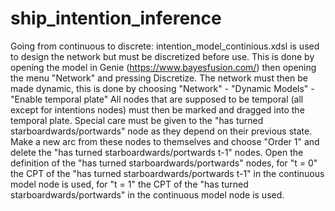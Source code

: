 # ship_intention_inference


Going from continuous to discrete:
intention_model_continious.xdsl is used to design the network but must be discretized before use. 
This is done by opening the model in Genie (https://www.bayesfusion.com/) then opening the menu "Network" and pressing Discretize. 
The network must then be made dynamic, this is done by choosing "Network" - "Dynamic Models" - "Enable temporal plate"
All nodes that are supposed to be temporal (all except for intentions nodes) must then be marked and dragged into the temporal plate. 
Special care must be given to the "has turned starboardwards/portwards" node as they depend on their previous state. 
Make a new arc from these nodes to themselves and choose "Order 1" and delete the "has turned starboardwards/portwards t-1" nodes. Open the definition of the "has turned starboardwards/portwards" nodes, for "t = 0" the CPT of the "has turned starboardwards/portwards t-1" in the continuous model node is used, for "t = 1" the CPT of the "has turned starboardwards/portwards" in the continuous model node is used.